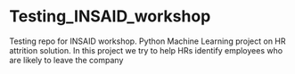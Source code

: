 # Testing_INSAID_workshop
Testing repo for INSAID workshop. Python Machine Learning project on HR attrition solution. In this project we try to help HRs identify employees who are likely to leave the company
